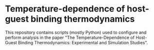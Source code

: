 # Temperature-dependence of host-guest binding thermodynamics
This repository contains scripts (mostly Python) used to configure and perform analysis in the paper "The Temperature-Dependence of Host-Guest Binding Thermodynamics: Experimental and Simulation Studies".

